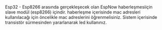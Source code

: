 Esp32 - Esp8266 arasında gerçekleşecek olan EspNow haberleşmesiiçin slave modül (esp8266) içindir. 
haberleşme içerisinde mac adresleri kullanılacağı için öncelikle mac adreslerini öğrenmelisiniz. 
Sistem içerisinde transistör sürmesinden yararlanarak led kullanınız.

